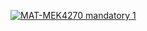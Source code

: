 [![MAT-MEK4270 mandatory 1](https://github.com/KristianHolme/Matmek9270mandatory1/actions/workflows/main.yml/badge.svg)](https://github.com/KristianHolme/Matmek9270mandatory1/actions/workflows/main.yml)
